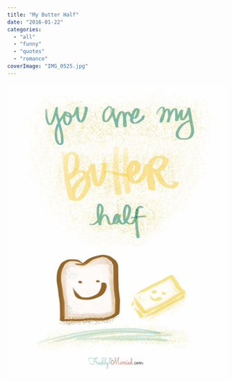 ```yaml
---
title: "My Butter Half"
date: "2016-01-22"
categories: 
  - "all"
  - "funny"
  - "quotes"
  - "romance"
coverImage: "IMG_0525.jpg"
---
```


![marriage puns, marriage advice, marriage funnies, funny jokes in marriage, you are my butter half, my butter half, cheesy romantic jokes, cute romantic jokes, marriage memes, cute marriage memes, marriage advice, marriage quotes](images/IMG_0525.jpg)

